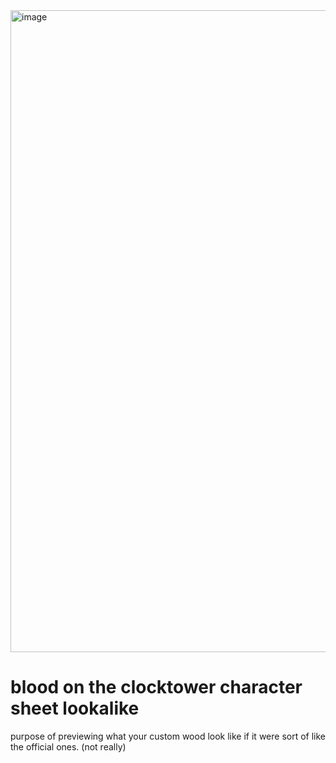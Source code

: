 <img width="1744" height="1027" alt="image" src="https://github.com/user-attachments/assets/0b1168ab-e1d6-42f6-bc31-b7f7833c41c6" />

# blood on the clocktower character sheet lookalike
purpose of previewing what your custom wood look like if it were sort of like the official ones. (not really)
